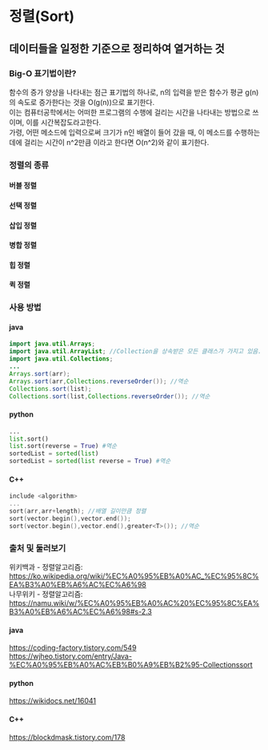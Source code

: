 # 정렬(Sort)  
## 데이터들을 일정한 기준으로 정리하여 열거하는 것  
### Big-O 표기법이란?
함수의 증가 양상을 나타내는 점근 표기법의 하나로, n의 입력을 받은 함수가 평균 g(n)의 속도로 증가한다는 것을 O(g(n))으로 표기한다.  
이는 컴퓨터공학에서는 어떠한 프로그램의 수행에 걸리는 시간을 나타내는 방법으로 쓰이며, 이를 시간복잡도라고한다.  
가령, 어떤 메소드에 입력으로써 크기가 n인 배열이 들어 갔을 때, 이 메소드를 수행하는 데에 걸리는 시간이 n^2만큼 이라고 한다면 O(n^2)와 같이 표기한다.  
### 정렬의 종류
#### 버블 정렬

#### 선택 정렬

#### 삽입 정렬

#### 병합 정렬

#### 힙 정렬

#### 퀵 정렬

### 사용 방법
#### java  
```java
import java.util.Arrays;
import java.util.ArrayList; //Collection을 상속받은 모든 클래스가 가지고 있음.
import java.util.Collections;
...
Arrays.sort(arr);
Arrays.sort(arr,Collections.reverseOrder()); //역순
Collections.sort(list);
Collections.sort(list,Collections.reverseOrder()); //역순
```
#### python  
```python
...
list.sort()
list.sort(reverse = True) #역순
sortedList = sorted(list)
sortedList = sorted(list reverse = True) #역순
```
#### C++  
```C++
include <algorithm>
...
sort(arr,arr+length); //배열 길이만큼 정렬
sort(vector.begin(),vector.end());
sort(vector.begin(),vector.end(),greater<T>()); //역순
```





### 출처 및 둘러보기
위키백과 - 정렬알고리즘: https://ko.wikipedia.org/wiki/%EC%A0%95%EB%A0%AC_%EC%95%8C%EA%B3%A0%EB%A6%AC%EC%A6%98  
나무위키 - 정렬알고리즘: https://namu.wiki/w/%EC%A0%95%EB%A0%AC%20%EC%95%8C%EA%B3%A0%EB%A6%AC%EC%A6%98#s-2.3  

#### java
https://coding-factory.tistory.com/549  
https://wjheo.tistory.com/entry/Java-%EC%A0%95%EB%A0%AC%EB%B0%A9%EB%B2%95-Collectionssort  

#### python
https://wikidocs.net/16041  

#### C++
https://blockdmask.tistory.com/178  
